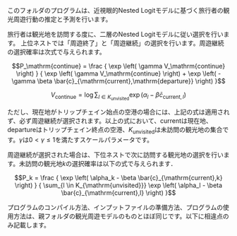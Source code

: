 このフォルダのプログラムは、近視眼的Nested Logitモデルに基づく旅行者の観光周遊行動の推定と予測を行います。

旅行者は観光地を訪問する度に、二層のNested Logitモデルに従い選択を行います。
上位ネストでは「周遊終了」と「周遊継続」の選択を行います。周遊継続の選択確率は次式で与えられます。

```math
P_\mathrm{continue} = \frac { \exp \left( \gamma V_\mathrm{continue} \right) } { \exp \left( \gamma V_\mathrm{continue} \right) + \exp \left( - \gamma \beta \bar{c}_{\mathrm{current},\mathrm{departure}} \right)  }
```
```math
V_\mathrm{continue} = \log \sum_{l \in K_{\mathrm{unvisited}}} \exp \left( \alpha_l - \beta \bar{c}_{\mathrm{current},l} \right)
```
ただし、現在地がトリップチェイン始点の空港の場合には、上記の式は適用されず、必ず周遊継続が選択されます。以上の式において、$`\mathrm{current}`$は現在地、$`\mathrm{departure}`$はトリップチェイン終点の空港、$`K_{\mathrm{unvisited}}`$は未訪問の観光地の集合です。$`\gamma`$は$`0 < \gamma \le 1`$を満たすスケールパラメータです。

周遊継続が選択された場合は、下位ネストで次に訪問する観光地の選択を行います。未訪問の観光地$`k`$の選択確率は以下の式で与えられます．
```math
P_k = \frac { \exp \left( \alpha_k - \beta \bar{c}_{\mathrm{current},k} \right) } { \sum_{l \in K_{\mathrm{unvisited}}} \exp \left( \alpha_l - \beta \bar{c}_{\mathrm{current},l} \right)  }
```

プログラムのコンパイル方法、インプットファイルの準備方法、プログラムの使用方法は、親フォルダの観光周遊モデルのものとほぼ同じです。以下に相違点のみ記載します。

